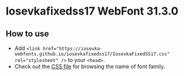 # Iosevkafixedss17 WebFont 31.3.0

## How to use

- Add `<link href="https://iosevka-webfonts.github.io/iosevkafixedss17/IosevkaFixedSS17.css" rel="stylesheet" />` to your `<head>`.
- Check out the [CSS file](./IosevkaFixedSS17.css) for browsing the name of font family.
